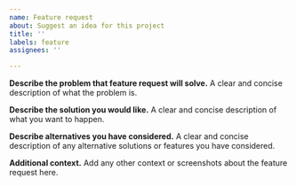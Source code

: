 ```yaml
---
name: Feature request
about: Suggest an idea for this project
title: ''
labels: feature
assignees: ''

---
```


**Describe the problem that feature request will solve.**
A clear and concise description of what the problem is.

**Describe the solution you would like.**
A clear and concise description of what you want to happen.

**Describe alternatives you have considered.**
A clear and concise description of any alternative solutions or features you have considered.

**Additional context.**
Add any other context or screenshots about the feature request here.
